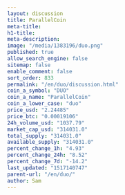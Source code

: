 ```yaml
---
layout: discussion
title: ParallelCoin
meta-title: 
h1-title: 
meta-description: 
image: "/media/1383196/duo.png"
published: true
allow_search_engine: false
sitemap: false
enable_comment: false
sort_order: 833
permalink: "/en/duo/discussion.html"
coin_a_symbol: "DUO"
coin_a_name: "ParallelCoin"
coin_a_lower_case: "duo"
price_usd: "2.24485"
price_btc: "0.00019106"
24h_volume_usd: "1037.79"
market_cap_usd: "314031.0"
total_supply: "314031.0"
available_supply: "314031.0"
percent_change_1h: "4.93"
percent_change_24h: "8.52"
percent_change_7d: "-14.2"
last_updated: "1517140747"
parent-url: "/en/duo/"
author: Sam
---
```


